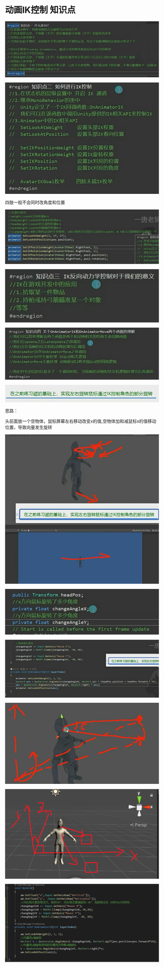 # 动画IK控制 知识点

![aacb86098b44fd9342ee907c16652a83.png](image/aacb86098b44fd9342ee907c16652a83.png)

![08592316bc8842ea66ef90d3355f0fe5.png](image/08592316bc8842ea66ef90d3355f0fe5.png)

四肢一般不会同时改角度和位置

![79d148b71f5ab92205513c968e74bacc.png](image/79d148b71f5ab92205513c968e74bacc.png)

![bc8c3b605b4f0dc8346b39fee71cd9a2.png](image/bc8c3b605b4f0dc8346b39fee71cd9a2.png)

![616842a610a74ec69794df0b4224b83c.png](image/616842a610a74ec69794df0b4224b83c.png)

![2597e84f1d0bced0882e5c97dcdec0d7.png](image/2597e84f1d0bced0882e5c97dcdec0d7.png)

思路：

头前面放一个空物体，鼠标屏幕左右移动改变x的值,空物体加和减鼠标x的值移动位置，导致向量发生旋转

![be6ddf7d4ef21a759c5c1c07cfa89b7c.png](image/be6ddf7d4ef21a759c5c1c07cfa89b7c.png)

![d0bdb4dc04085ed97f0004fb65ef699c.png](image/d0bdb4dc04085ed97f0004fb65ef699c.png)

![09c50b0e13ed2ef0d6cfc92be456fbe9.png](image/09c50b0e13ed2ef0d6cfc92be456fbe9.png)

![3b37e8538833a5b665a96883ea47c8fe.png](image/3b37e8538833a5b665a96883ea47c8fe.png)

![5b2d2f358bf2f56712a41044c7c9566a.png](image/5b2d2f358bf2f56712a41044c7c9566a.png)

![91536dd31b753f5d89402424ea5235b3.png](image/91536dd31b753f5d89402424ea5235b3.png)
